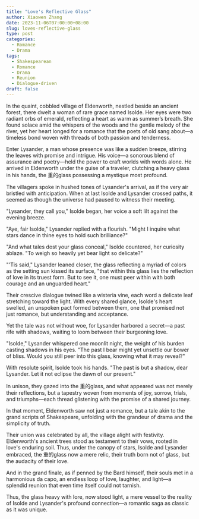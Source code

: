 ```yaml
---
title: "Love's Reflective Glass"
author: Xiaowen Zhang
date: 2023-11-06T07:00:00+08:00
slug: loves-reflective-glass
type: post
categories:
  - Romance
  - Drama
tags:
  - Shakespearean
  - Romance
  - Drama
  - Reunion
  - Dialogue-driven
draft: false
---
```


In the quaint, cobbled village of Eldenworth, nestled beside an ancient forest, there dwelt a woman of rare grace named Isolde. Her eyes were two radiant orbs of emerald, reflecting a heart as warm as summer’s breath. She found solace amid the whispers of the woods and the gentle melody of the river, yet her heart longed for a romance that the poets of old sang about—a timeless bond woven with threads of both passion and tenderness.

Enter Lysander, a man whose presence was like a sudden breeze, stirring the leaves with promise and intrigue. His voice—a sonorous blend of assurance and poetry—held the power to craft worlds with words alone. He arrived in Eldenworth under the guise of a traveler, clutching a heavy glass in his hands, the 重的glass possessing a mystique most profound.

The villagers spoke in hushed tones of Lysander's arrival, as if the very air bristled with anticipation. When at last Isolde and Lysander crossed paths, it seemed as though the universe had paused to witness their meeting. 

"Lysander, they call you," Isolde began, her voice a soft lilt against the evening breeze.

"Aye, fair Isolde," Lysander replied with a flourish. "Might I inquire what stars dance in thine eyes to hold such brilliance?"

"And what tales dost your glass conceal," Isolde countered, her curiosity ablaze. "To weigh so heavily yet bear light so delicate?"

"'Tis said," Lysander leaned closer, the glass reflecting a myriad of colors as the setting sun kissed its surface, "that within this glass lies the reflection of love in its truest form. But to see it, one must peer within with both courage and an unguarded heart."

Their crescive dialogue twined like a wisteria vine, each word a delicate leaf stretching toward the light. With every shared glance, Isolde's heart swelled, an unspoken pact formed between them, one that promised not just romance, but understanding and acceptance.

Yet the tale was not without woe, for Lysander harbored a secret—a past rife with shadows, waiting to loom between their burgeoning love.

"Isolde," Lysander whispered one moonlit night, the weight of his burden casting shadows in his eyes. "The past I bear might yet unsettle our bower of bliss. Would you still peer into this glass, knowing what it may reveal?"

With resolute spirit, Isolde took his hands. "The past is but a shadow, dear Lysander. Let it not eclipse the dawn of our present."

In unison, they gazed into the 重的glass, and what appeared was not merely their reflections, but a tapestry woven from moments of joy, sorrow, trials, and triumphs—each thread glistening with the promise of a shared journey.

In that moment, Eldenworth saw not just a romance, but a tale akin to the grand scripts of Shakespeare, unfolding with the grandeur of drama and the simplicity of truth.

Their union was celebrated by all, the village alight with festivity. Eldenworth's ancient trees stood as testament to their vows, rooted in love's enduring soil. Thus, under the canopy of stars, Isolde and Lysander embraced, the 重的glass now a mere relic, their truth born not of glass, but the audacity of their love.

And in the grand finale, as if penned by the Bard himself, their souls met in a harmonious da capo, an endless loop of love, laughter, and light—a splendid reunion that even time itself could not tarnish.

Thus, the glass heavy with lore, now stood light, a mere vessel to the reality of Isolde and Lysander's profound connection—a romantic saga as classic as it was unique.